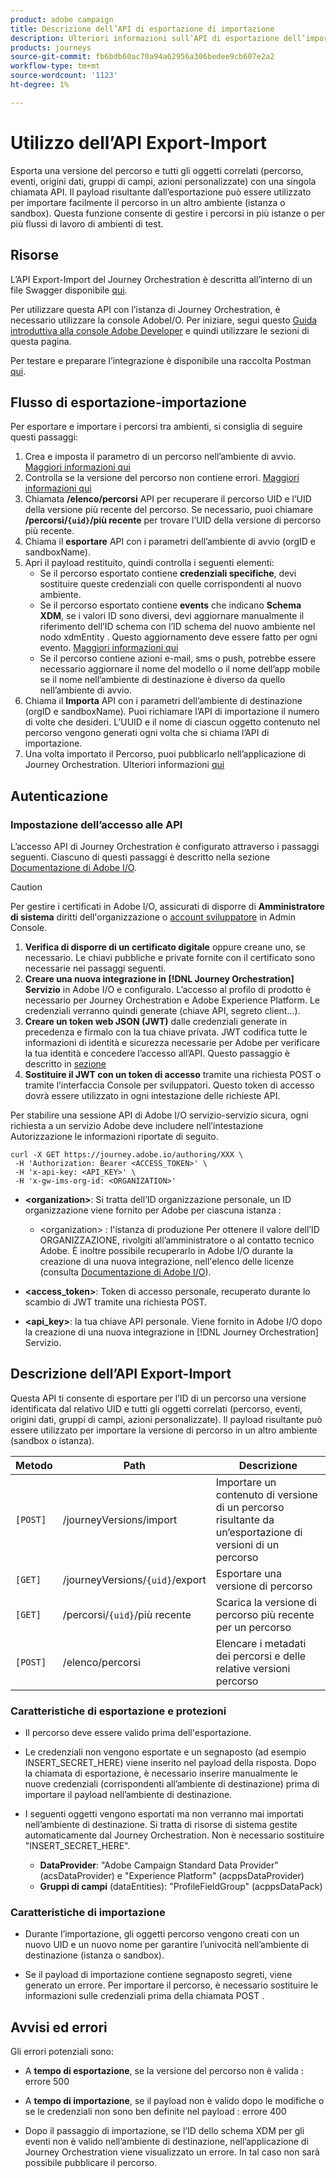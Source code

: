 ```yaml
---
product: adobe campaign
title: Descrizione dell’API di esportazione di importazione
description: Ulteriori informazioni sull’API di esportazione dell’importazione.
products: journeys
source-git-commit: fb6bdb60ac70a94a62956a306bedee9cb607e2a2
workflow-type: tm+mt
source-wordcount: '1123'
ht-degree: 1%

---
```



# Utilizzo dell’API Export-Import

Esporta una versione del percorso e tutti gli oggetti correlati (percorso, eventi, origini dati, gruppi di campi, azioni personalizzate) con una singola chiamata API. Il payload risultante dall’esportazione può essere utilizzato per importare facilmente il percorso in un altro ambiente (istanza o sandbox).
Questa funzione consente di gestire i percorsi in più istanze o per più flussi di lavoro di ambienti di test.


## Risorse

L’API Export-Import del Journey Orchestration è descritta all’interno di un file Swagger disponibile [qui](https://adobedocs.github.io/JourneyAPI/docs/).

Per utilizzare questa API con l’istanza di Journey Orchestration, è necessario utilizzare la console AdobeI/O. Per iniziare, segui questo [Guida introduttiva alla console Adobe Developer](https://www.adobe.io/apis/experienceplatform/console/docs.html#!AdobeDocs/adobeio-console/master/getting-started.md) e quindi utilizzare le sezioni di questa pagina.

Per testare e preparare l’integrazione è disponibile una raccolta Postman [qui](https://raw.githubusercontent.com/AdobeDocs/JourneyAPI/master/postman-collections/Journey-Orchestration_Export-import-API_postman-collection.json).


## Flusso di esportazione-importazione

Per esportare e importare i percorsi tra ambienti, si consiglia di seguire questi passaggi:

1. Crea e imposta il parametro di un percorso nell’ambiente di avvio. [Maggiori informazioni qui](https://experienceleague.adobe.com/docs/journeys/using/building-journeys/about-journey-building/journey.html)
1. Controlla se la versione del percorso non contiene errori. [Maggiori informazioni qui](https://experienceleague.adobe.com/docs/journeys/using/building-journeys/testing-the-journey.html)
1. Chiamata **/elenco/percorsi** API per recuperare il percorso UID e l’UID della versione più recente del percorso. Se necessario, puoi chiamare **/percorsi/`{uid}`/più recente** per trovare l’UID della versione di percorso più recente.
1. Chiama il **esportare** API con i parametri dell’ambiente di avvio (orgID e sandboxName).
1. Apri il payload restituito, quindi controlla i seguenti elementi:
   * Se il percorso esportato contiene **credenziali specifiche**, devi sostituire queste credenziali con quelle corrispondenti al nuovo ambiente.
   * Se il percorso esportato contiene **events** che indicano **Schema XDM**, se i valori ID sono diversi, devi aggiornare manualmente il riferimento dell’ID schema con l’ID schema del nuovo ambiente nel nodo xdmEntity . Questo aggiornamento deve essere fatto per ogni evento. [Maggiori informazioni qui](https://experienceleague.adobe.com/docs/journeys/using/events-journeys/experience-event-schema.html)
   * Se il percorso contiene azioni e-mail, sms o push, potrebbe essere necessario aggiornare il nome del modello o il nome dell’app mobile se il nome nell’ambiente di destinazione è diverso da quello nell’ambiente di avvio.
1. Chiama il **Importa** API con i parametri dell’ambiente di destinazione (orgID e sandboxName). Puoi richiamare l’API di importazione il numero di volte che desideri. L’UUID e il nome di ciascun oggetto contenuto nel percorso vengono generati ogni volta che si chiama l’API di importazione.
1. Una volta importato il Percorso, puoi pubblicarlo nell’applicazione di Journey Orchestration. Ulteriori informazioni [qui](https://experienceleague.adobe.com/docs/journeys/using/building-journeys/publishing-the-journey.html)


## Autenticazione

### Impostazione dell’accesso alle API

L’accesso API di Journey Orchestration è configurato attraverso i passaggi seguenti. Ciascuno di questi passaggi è descritto nella sezione [Documentazione di Adobe I/O](https://www.adobe.io/authentication/auth-methods.html#!AdobeDocs/adobeio-auth/master/AuthenticationOverview/ServiceAccountIntegration.md).

>[!CAUTION]
>
>Per gestire i certificati in Adobe I/O, assicurati di disporre di <b>Amministratore di sistema</b> diritti dell&#39;organizzazione o [account sviluppatore](https://helpx.adobe.com/it/enterprise/using/manage-developers.html) in Admin Console.

1. **Verifica di disporre di un certificato digitale** oppure creane uno, se necessario. Le chiavi pubbliche e private fornite con il certificato sono necessarie nei passaggi seguenti.
1. **Creare una nuova integrazione in [!DNL Journey Orchestration] Servizio** in Adobe I/O e configuralo. L’accesso al profilo di prodotto è necessario per Journey Orchestration e Adobe Experience Platform. Le credenziali verranno quindi generate (chiave API, segreto client...).
1. **Creare un token web JSON (JWT)** dalle credenziali generate in precedenza e firmalo con la tua chiave privata. JWT codifica tutte le informazioni di identità e sicurezza necessarie per Adobe per verificare la tua identità e concedere l’accesso all’API. Questo passaggio è descritto in [sezione](https://www.adobe.io/authentication/auth-methods.html#!AdobeDocs/adobeio-auth/master/JWT/JWT.md)
1. **Sostituire il JWT con un token di accesso** tramite una richiesta POST o tramite l’interfaccia Console per sviluppatori. Questo token di accesso dovrà essere utilizzato in ogni intestazione delle richieste API.

Per stabilire una sessione API di Adobe I/O servizio-servizio sicura, ogni richiesta a un servizio Adobe deve includere nell’intestazione Autorizzazione le informazioni riportate di seguito.

```
curl -X GET https://journey.adobe.io/authoring/XXX \
 -H 'Authorization: Bearer <ACCESS_TOKEN>' \
 -H 'x-api-key: <API_KEY>' \
 -H 'x-gw-ims-org-id: <ORGANIZATION>'
```

* **&lt;organization>**: Si tratta dell’ID organizzazione personale, un ID organizzazione viene fornito per Adobe per ciascuna istanza :

   * &lt;organization> : l&#39;istanza di produzione
   Per ottenere il valore dell’ID ORGANIZZAZIONE, rivolgiti all’amministratore o al contatto tecnico Adobe. È inoltre possibile recuperarlo in Adobe I/O durante la creazione di una nuova integrazione, nell&#39;elenco delle licenze (consulta [Documentazione di Adobe I/O](https://www.adobe.io/authentication.html)).

* **&lt;access_token>**: Token di accesso personale, recuperato durante lo scambio di JWT tramite una richiesta POST.

* **&lt;api_key>**: la tua chiave API personale. Viene fornito in Adobe I/O dopo la creazione di una nuova integrazione in [!DNL Journey Orchestration] Servizio.



## Descrizione dell’API Export-Import

Questa API ti consente di esportare per l’ID di un percorso una versione identificata dal relativo UID e tutti gli oggetti correlati (percorso, eventi, origini dati, gruppi di campi, azioni personalizzate).
Il payload risultante può essere utilizzato per importare la versione di percorso in un altro ambiente (sandbox o istanza).

| Metodo | Path | Descrizione |
|---|---|---|
| `[POST]` | /journeyVersions/import | Importare un contenuto di versione di un percorso risultante da un’esportazione di versioni di un percorso |
| `[GET]` | /journeyVersions/`{uid}`/export | Esportare una versione di percorso |
| `[GET]` | /percorsi/`{uid}`/più recente | Scarica la versione di percorso più recente per un percorso |
| `[POST]` | /elenco/percorsi | Elencare i metadati dei percorsi e delle relative versioni percorso |


### Caratteristiche di esportazione e protezioni

* Il percorso deve essere valido prima dell&#39;esportazione.

* Le credenziali non vengono esportate e un segnaposto (ad esempio INSERT_SECRET_HERE) viene inserito nel payload della risposta.
Dopo la chiamata di esportazione, è necessario inserire manualmente le nuove credenziali (corrispondenti all’ambiente di destinazione) prima di importare il payload nell’ambiente di destinazione.

* I seguenti oggetti vengono esportati ma non verranno mai importati nell’ambiente di destinazione. Si tratta di risorse di sistema gestite automaticamente dal Journey Orchestration. Non è necessario sostituire &quot;INSERT_SECRET_HERE&quot;.
   * **DataProvider**: &quot;Adobe Campaign Standard Data Provider&quot; (acsDataProvider) e &quot;Experience Platform&quot; (acppsDataProvider)
   * **Gruppi di campi** (dataEntities): &quot;ProfileFieldGroup&quot; (acppsDataPack)



### Caratteristiche di importazione

* Durante l’importazione, gli oggetti percorso vengono creati con un nuovo UID e un nuovo nome per garantire l’univocità nell’ambiente di destinazione (istanza o sandbox).

* Se il payload di importazione contiene segnaposto segreti, viene generato un errore. Per importare il percorso, è necessario sostituire le informazioni sulle credenziali prima della chiamata POST .

## Avvisi ed errori

Gli errori potenziali sono:

* A **tempo di esportazione**, se la versione del percorso non è valida : errore 500

* A **tempo di importazione**, se il payload non è valido dopo le modifiche o se le credenziali non sono ben definite nel payload : errore 400

* Dopo il passaggio di importazione, se l’ID dello schema XDM per gli eventi non è valido nell’ambiente di destinazione, nell’applicazione di Journey Orchestration viene visualizzato un errore. In tal caso non sarà possibile pubblicare il percorso.